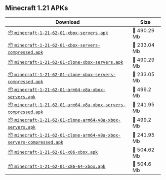 ## Minecraft 1.21 APKs
| Download | Size |
|----------|------|
| [:package: `minecraft-1-21-62-01-xbox-servers.apk`](https://modscraft.net/en/downloads/14543) | :floppy_disk: 490.29 Mb 
| [:package: `minecraft-1-21-62-01-xbox-servers-compressed.apk`](https://modscraft.net/en/downloads/14544) | :floppy_disk: 233.04 Mb 
| [:package: `minecraft-1-21-62-01-clone-xbox-servers.apk`](https://modscraft.net/en/downloads/14545) | :floppy_disk: 490.29 Mb 
| [:package: `minecraft-1-21-62-01-clone-xbox-servers-compressed.apk`](https://modscraft.net/en/downloads/14546) | :floppy_disk: 233.05 Mb 
| [:package: `minecraft-1-21-62-01-arm64-v8a-xbox-servers.apk`](https://modscraft.net/en/downloads/14547) | :floppy_disk: 499.2 Mb 
| [:package: `minecraft-1-21-62-01-arm64-v8a-xbox-servers-compressed.apk`](https://modscraft.net/en/downloads/14548) | :floppy_disk: 241.95 Mb 
| [:package: `minecraft-1-21-62-01-clone-arm64-v8a-xbox-servers.apk`](https://modscraft.net/en/downloads/14549) | :floppy_disk: 499.2 Mb 
| [:package: `minecraft-1-21-62-01-clone-arm64-v8a-xbox-servers-compressed.apk`](https://modscraft.net/en/downloads/14550) | :floppy_disk: 241.95 Mb 
| [:package: `minecraft-1-21-62-01-x86-xbox.apk`](https://modscraft.net/en/downloads/14551) | :floppy_disk: 504.62 Mb 
| [:package: `minecraft-1-21-62-01-x86-64-xbox.apk`](https://modscraft.net/en/downloads/14552) | :floppy_disk: 504.6 Mb 
